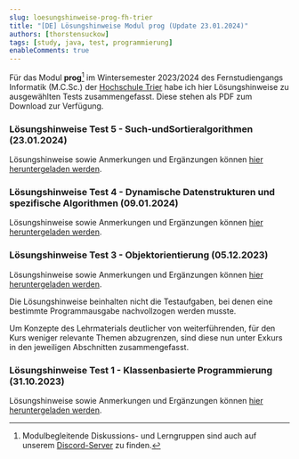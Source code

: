 ```yaml
---
slug: loesungshinweise-prog-fh-trier
title: "[DE] Lösungshinweise Modul prog (Update 23.01.2024)"  
authors: [thorstensuckow]
tags: [study, java, test, programmierung]
enableComments: true
---
```


Für das Modul **prog**[^1] im Wintersemester 2023/2024 des Fernstudiengangs Informatik (M.C.Sc.) der
[Hochschule Trier](https://www.hochschule-trier.de/) habe ich hier Lösungshinweise zu ausgewählten Tests zusammengefasst. Diese stehen als PDF zum Download zur Verfügung.

### Lösungshinweise Test 5 - Such-undSortieralgorithmen (23.01.2024)
Lösungshinweise sowie Anmerkungen und Ergänzungen können
[hier heruntergeladen werden](./loesungshinweise-test5-prog-ws-23-24-fh-trier.pdf).

### Lösungshinweise Test 4 - Dynamische Datenstrukturen und spezifische Algorithmen (09.01.2024)
Lösungshinweise sowie Anmerkungen und Ergänzungen können
[hier heruntergeladen werden](./loesungshinweise-test4-prog-ws-23-24-fh-trier.pdf).


### Lösungshinweise Test 3 - Objektorientierung (05.12.2023)
Lösungshinweise sowie Anmerkungen und Ergänzungen können
[hier heruntergeladen werden](./loesungshinweise-test3-prog-ws-23-24-fh-trier.pdf).

Die Lösungshinweise beinhalten nicht die Testaufgaben, bei denen eine bestimmte Programmausgabe nachvollzogen werden musste.

Um Konzepte des Lehrmaterials deutlicher von weiterführenden, für den Kurs
weniger relevante Themen abzugrenzen, sind diese nun unter Exkurs in den jeweiligen Abschnitten zusammengefasst.

### Lösungshinweise Test 1 - Klassenbasierte Programmierung (31.10.2023)
Lösungshinweise sowie Anmerkungen und Ergänzungen können
[hier heruntergeladen werden](./loesungshinweise-test1-prog-ws-23-24-fh-trier.pdf).  

[^1]: Modulbegleitende Diskussions- und Lerngruppen sind auch auf unserem [Discord-Server](https://discord.gg/3g24RM2qKW) zu finden. 